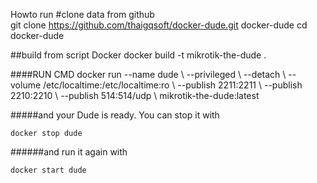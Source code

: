 Howto run
#clone data from github \
git clone https://github.com/thaigqsoft/docker-dude.git  docker-dude
cd  docker-dude

##build from script Docker
docker build -t mikrotik-the-dude .

####RUN CMD 
    docker run --name dude \\
      --privileged \\
      --detach \\
      --volume /etc/localtime:/etc/localtime:ro \\
      --publish 2211:2211 \\
      --publish 2210:2210 \\
      --publish 514:514/udp \\
      mikrotik-the-dude:latest


#####and your Dude is ready. You can stop it with

    docker stop dude

######and run it again with

    docker start dude
